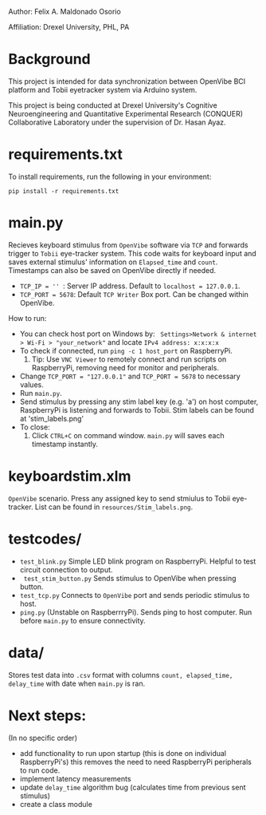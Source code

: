 Author: Felix A. Maldonado Osorio 

Affiliation: Drexel University, PHL, PA

# Background
This project is intended for data synchronization between OpenVibe BCI platform and Tobii eyetracker system via Arduino system. 

This project is being conducted at Drexel University's Cognitive Neuroengineering and Quantitative Experimental Research 
(CONQUER) Collaborative Laboratory under the supervision of Dr. Hasan Ayaz. 

# requirements.txt
To install requirements, run the following in your environment:
```
pip install -r requirements.txt
```
# main.py
Recieves keyboard stimulus from ```OpenVibe``` software via ```TCP``` and forwards trigger to ```Tobii``` eye-tracker system. This code waits for keyboard input and saves external stimulus' information on ```Elapsed_time``` and ```count```. Timestamps can also be saved on OpenVibe directly if needed. 

- ```TCP_IP = '' ```: Server IP address. Default to ```localhost = 127.0.0.1```.
- ```TCP_PORT = 5678```: Default ```TCP Writer``` Box port. Can be changed within OpenVibe. 

How to run: 
  - You can check host port on Windows by: ``` Settings>Network & internet > Wi-Fi > "your_network"``` and locate ```IPv4 address: x:x:x:x```
  - To check if connected, run ```ping -c 1 host_port``` on RaspberryPi.
      1. Tip: Use ```VNC Viewer``` to remotely connect and run scripts on RaspberryPi, removing need for monitor and peripherals. 
  - Change ```TCP_PORT = "127.0.0.1"``` and ```TCP_PORT = 5678``` to necessary values. 
  - Run ```main.py```. 
  - Send stimulus by pressing any stim label key (e.g. 'a') on host computer, RaspberryPi is listening and forwards to Tobii. Stim labels can be found at 'stim_labels.png'
  - To close:
      1. Click ```CTRL+C``` on command window. ```main.py``` will saves each timestamp instantly.

# keyboardstim.xlm
```OpenVibe``` scenario. Press any assigned key to send stmiulus to Tobii eye-tracker. List can be found in ```resources/Stim_labels.png```. 

# testcodes/
- ```test_blink.py```
Simple LED blink program on RaspberryPi. Helpful to test circuit connection to output.
- ``` test_stim_button.py```
Sends stimulus to OpenVibe when pressing button.
- ```test_tcp.py```
Connects to ```OpenVibe``` port and sends periodic stimulus to host. 
- ```ping.py``` 
(Unstable on RaspberrryPi). Sends ping to host computer. Run before ```main.py``` to ensure connectivity.

# data/
Stores test data into ```.csv``` format with columns ```count, elapsed_time, delay_time``` with date when ```main.py``` is ran.

# Next steps: 
(In no specific order)
- add functionality to run upon startup (this is done on individual RaspberryPi's)
this removes the need to need RaspberryPi peripherals to run code. 
- implement latency measurements
- update ```delay_time``` algorithm bug (calculates time from previous sent stimulus)
- create a class module

